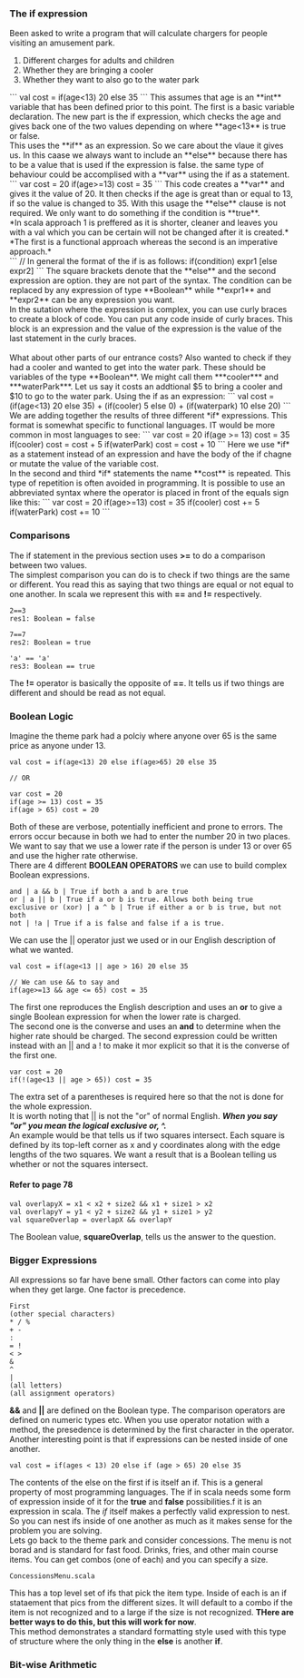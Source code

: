 ### The if expression
Been asked to write a program that will calculate chargers for people visiting an amusement park.<br/>
1. Different charges for adults and children
2. Whether they are bringing a cooler
3. Whether they want to also go to the water park
</ol>
``` 
val cost = if(age<13) 20 else 35
```
This assumes that age is an **int** variable that has been defined prior to this point. The first is a basic variable declaration. The new part is the if expression, which checks the age and gives back one of the two values depending on where **age<13** is true or false.<br />
This uses the **if** as an expression. So we care about the vlaue it gives us. In this caase we always want to include an **else** because there has to be a value that is used if the expression is false. the same type of behaviour could be accomplised with a **var** using the if as a statement.<br />
```
var cost = 20
if(age>=13) cost = 35
```
This code creates a **var** and gives it the value of 20. It then checks if the age is great than or equal to 13, if so the value is changed to 35. With this usage the **else** clause is not required. We only want to do something if the condition is **true**.<br/>
*In scala approach 1 is preffered as it is shorter, cleaner and leaves you with a val which you can be certain will not be changed after it is created.*<br />
*The first is a functional approach whereas the second is an imperative approach.*<br />
```
// In general the format of the if is as follows:
if(condition) expr1 [else expr2]
```
The square brackets denote that the **else** and the second expression are option. they are not part of the syntax. The condition can be replaced by any expression of type **Boolean** while **expr1** and **expr2** can be any expression you want.<br />
In the sutation where the expression is complex, you can use curly braces to create a block of code. You can put any code inside of curly braces. This block is an expression and the value of the expression is the value of the last statement in the curly braces.<br />
<br />
What about other parts of our entrance costs? Also wanted to check if they had a cooler and wanted to get into the water park. These should be variables of the type **Boolean**. We might call them ***cooler*** and ***waterPark***. Let us say it costs an addtional $5 to bring a cooler and $10 to go to the water park. Using the if as an expression: 
```
val cost = (if(age<13) 20 else 35) + (if(cooler) 5 else 0) + (if(waterpark) 10 else 20)
```
We are adding together the results of three different *if* expressions. This format is somewhat specific to functional languages. IT would be more common in most languages to see:
```
var cost = 20
if(age >= 13) cost = 35
if(cooler) cost = cost + 5
if(waterPark) cost = cost + 10
```
Here we use *if* as a statement instead of an expression and have the body of the if chagne or mutate the value of the variable cost.<br />
In the second and third *if* statements the name **cost** is repeated. This type of repetition is often avoided in programming. It is possible to use an abbreviated syntax where the operator is placed in front of the equals sign like this:
```
var cost = 20
if(age>=13) cost = 35
if(cooler) cost += 5
if(waterPark) cost += 10
```

### Comparisons
The if statement in the previous section uses **>=** to do a comparison between two values.<br />
The simplest comparison you can do is to check if two things are the same or different. You read this as saying that two things are equal or not equal to one another. In scala we represent this with **==** and **!=** respectively.<br />
```
2==3
res1: Boolean = false

7==7 
res2: Boolean = true

'a' == 'a'
res3: Boolean == true
```

The **!=** operator is basically the opposite of **==**. It tells us if two things are different and should be read as not equal.<br />

### Boolean Logic
Imagine the theme park had a polciy where anyone over 65 is the same price as anyone under 13.
```
val cost = if(age<13) 20 else if(age>65) 20 else 35

// OR

var cost = 20
if(age >= 13) cost = 35
if(age > 65) cost = 20
```
Both of these are verbose, potentially inefficient and prone to errors. The errors occur because in both we had to enter the number 20 in two places. We want to say that we use a lower rate if the person is under 13 or over 65 and use the higher rate otherwise.<br />
There are 4 different **BOOLEAN OPERATORS** we can use to build complex Boolean expressions.
```
and | a && b | True if both a and b are true
or | a || b | True if a or b is true. Allows both being true
exclusive or (xor) | a ^ b | True if either a or b is true, but not both
not | !a | True if a is false and false if a is true.
```

We can use the || operator just we used or in our English description of what we wanted. 
```
val cost = if(age<13 || age > 16) 20 else 35

// We can use && to say and
if(age>=13 && age <= 65) cost = 35
```

The first one reproduces the English description and uses an **or** to give a single Boolean expression for when the lower rate is charged.<br />
The second one is the converse and uses an **and** to determine when the higher rate should be charged. The second expression could be written instead with an || and a ! to make it mor explicit so that it is the converse of the first one. 
```
var cost = 20
if(!(age<13 || age > 65)) cost = 35
```
The extra set of a parentheses is required here so that the not is done for the whole expression.<br />
It is worth noting that || is not the "or" of normal English. ***When you say "or" you mean the logical exclusive or, ^.***<br />
An example would be that tells us if two squares intersect. Each square is defined by its top-left corner as x and y coordinates along with the edge lengths of the two squares. We want a result that is a Boolean telling us whether or not the squares intersect.<br />
#### Refer to page 78
```
val overlapyX = x1 < x2 + size2 && x1 + size1 > x2
val overlapyY = y1 < y2 + size2 && y1 + size1 > y2
val squareOverlap = overlapX && overlapY
```
The Boolean value, **squareOverlap**, tells us the answer to the question.

### Bigger Expressions
All expressions so far have bene small. Other factors can come into play when they get large. One factor is precedence. 
```
First
(other special characters)
* / %
+ -
:
= !
< >
&
^
|
(all letters)
(all assignment operators)
```
**&&** and **||** are defined on the Boolean type. The comparison operators are defined on numeric types etc. When you use operator notation with a method, the presedence is determined by the first character in the operator.<br />
Another interesting point is that if expressions can be nested inside of one another. 
```
val cost = if(ages < 13) 20 else if (age > 65) 20 else 35
```
The contents of the else on the first if is itself an if. This is a general property of most programming languages. The if in scala needs some form of expression inside of it for the **true** and **false** possibilities.f it is an expression  in scala. The *if* itself makes a perfectly valid expression to nest. So you can nest ifs inside of one another as much as it makes sense for the problem you are solving.<br />
Lets go back to the theme park and consider concessions. The menu is not borad and is standard for fast food. Drinks, fries, and other main course items. You can get combos (one of each) and you can specify a size.
```
ConcessionsMenu.scala
```
This has a top level set of ifs that pick the item type. Inside of each is an if stataement that pics from the different sizes. It will default to a combo if the item is not recognized and to a large if the size is not recognized. **THere are better ways to do this, but this will work for now**.<br/>
This method demonstrates a standard formatting style used with this type of structure where the only thing in the **else** is another **if**.

### Bit-wise Arithmetic
